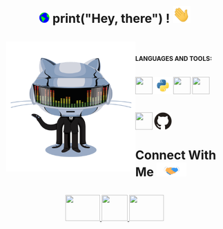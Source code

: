 <h1 align="center">
  <a target="_blank">
    <img src="https://github.com/samikshago20/samikshago20/blob/main/Earth.gif" width="24px" style="max-width:100%;">
  </a>
  print("Hey, there") !
  <a target="_blank">
    <img src="https://github.com/samikshago20/samikshago20/blob/main/Hi.gif" width="40px" />
  </a>
</h1>
<br/>
<a target="_blank"><img align="left" height="300" width="300" alt="GIF" src="https://github.com/samikshago20/samikshago20/blob/main/github.gif"></a>
<br/>

**LANGUAGES AND TOOLS:**  
<br/>
<br/>
<code><img height="40" width="40" src="https://images.vexels.com/media/users/3/166401/isolated/preview/b82aa7ac3f736dd78570dd3fa3fa9e24-java-programming-language-icon-by-vexels.png"></code>
<code><img height="40" width="40" src="https://raw.githubusercontent.com/github/explore/80688e429a7d4ef2fca1e82350fe8e3517d3494d/topics/python/python.png"></code>
<code><img height="40" width="40" src="https://www.naveedashfaq.me/img/c++.png"></code>
<code><img height="40" width="40" src="https://www.flaticon.com/svg/static/icons/svg/1216/1216733.svg"></code>

 #
<code><img height="40" width="40" src="https://upload.wikimedia.org/wikipedia/commons/thumb/3/3f/Git_icon.svg/1024px-Git_icon.svg.png"></code>
<code><img height="40" width="40" src="https://raw.githubusercontent.com/github/explore/80688e429a7d4ef2fca1e82350fe8e3517d3494d/topics/github-api/github-api.png"></code>



<h1>
  Connect With Me <a target="_blank">
  <img src="https://github.com/samikshago20/samikshago20/blob/main/Handshake.gif" height="32px" style="max-width:100%;">
  </a>
</h1>

<p align="center">
  <br>
  <a href="https://www.linkedin.com/in/samiksha-g-b47755170/ target="_blank">
    <code><img height="60" width="80" src="https://img.shields.io/badge/linkedin-%230077B5.svg?&style=for-the-badge&logo=linkedin&logoColor=white"/></code>
  </a>
    <a href="https://github.com/samikshago20">
    <code><img height="60" width="60" src="https://cdn.jsdelivr.net/npm/simple-icons@3.0.1/icons/github.svg"></code>  
  </a>
  <a href="mailto:samiksha20@gmail.com"
    <code>
      <img height="60" width="80" src="https://img.shields.io/badge/gmail-%23D14836.svg?&style=for-the-badge&logo=gmail&logoColor=white" 
    </code>
  </a>
</p>

